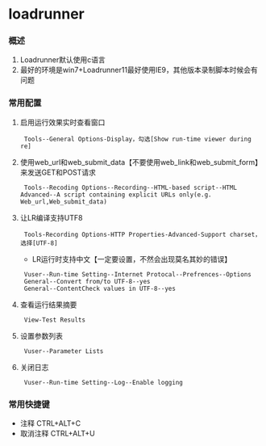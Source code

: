 # loadrunner
### 概述
1. Loadrunner默认使用c语言
2. 最好的环境是win7+Loadrunner11最好使用IE9，其他版本录制脚本时候会有问题

### 常用配置
1. 启用运行效果实时查看窗口
   ```
    Tools--General Options-Display，勾选[Show run-time viewer during re]
   ```
2. 使用web_url和web_submit_data【不要使用web_link和web_submit_form】来发送GET和POST请求
   ```
    Tools--Recoding Options--Recording--HTML-based script--HTML Advanced--A script containing explicit URLs only(e.g. Web_url,Web_submit_data)
   ```
3. 让LR编译支持UTF8
   ```
    Tools-Recording Options-HTTP Properties-Advanced-Support charset，选择[UTF-8]
   ```
   * LR运行时支持中文【一定要设置，不然会出现莫名其妙的错误】
   ```
    Vuser--Run-time Setting--Internet Protocal--Prefrences--Options
    General--Convert from/to UTF-8--yes
    General--ContentCheck values in UTF-8--yes
   ```

4. 查看运行结果摘要
   ```
    View-Test Results
   ```
5. 设置参数列表
   ```
    Vuser--Parameter Lists
   ```
6. 关闭日志
   ```
    Vuser--Run-time Setting--Log--Enable logging
   ```
### 常用快捷键
* 注释 CTRL+ALT+C
* 取消注释 CTRL+ALT+U



